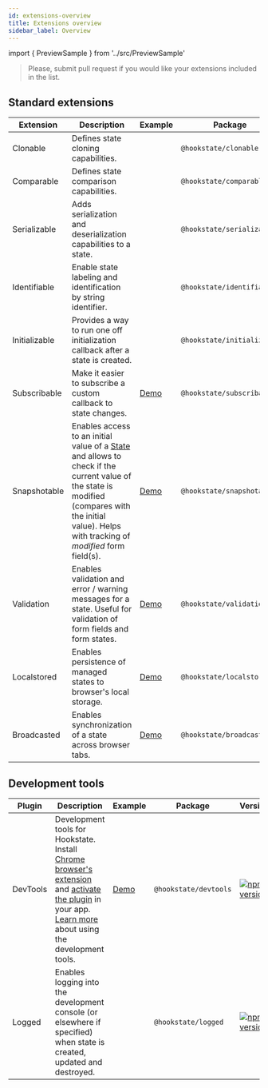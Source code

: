 ```yaml
---
id: extensions-overview
title: Extensions overview
sidebar_label: Overview
---
```


import { PreviewSample } from '../src/PreviewSample'

> Please, submit pull request if you would like your extensions included in the list.

## Standard extensions

Extension | Description | Example | Package | Version
-|-|-|-|-
Clonable | Defines state cloning capabilities. |  | `@hookstate/clonable` | [![npm version](https://img.shields.io/npm/v/@hookstate/clonable.svg?maxAge=300&label=version&colorB=007ec6)](https://www.npmjs.com/package/@hookstate/clonable)
Comparable | Defines state comparison capabilities. |  | `@hookstate/comparable` | [![npm version](https://img.shields.io/npm/v/@hookstate/comparable.svg?maxAge=300&label=version&colorB=007ec6)](https://www.npmjs.com/package/@hookstate/comparable)
Serializable | Adds serialization and deserialization capabilities to a state. |  | `@hookstate/serializable` | [![npm version](https://img.shields.io/npm/v/@hookstate/serializable.svg?maxAge=300&label=version&colorB=007ec6)](https://www.npmjs.com/package/@hookstate/serializable)
Identifiable | Enable state labeling and identification by string identifier. |  | `@hookstate/identifiable` | [![npm version](https://img.shields.io/npm/v/@hookstate/identifiable.svg?maxAge=300&label=version&colorB=007ec6)](https://www.npmjs.com/package/@hookstate/identifiable)
Initializable | Provides a way to run one off initialization callback after a state is created. |  | `@hookstate/initializable` | [![npm version](https://img.shields.io/npm/v/@hookstate/initializable.svg?maxAge=300&label=version&colorB=007ec6)](https://www.npmjs.com/package/@hookstate/initializable)
Subscribable | Make it easier to subscribe a custom callback to state changes. | [Demo](./extensions-subscribable) | `@hookstate/subscribable` | [![npm version](https://img.shields.io/npm/v/@hookstate/subscribable.svg?maxAge=300&label=version&colorB=007ec6)](https://www.npmjs.com/package/@hookstate/subscribable)
Snapshotable | Enables access to an initial value of a [State](typedoc-hookstate-core#state) and allows to check if the current value of the state is modified (compares with the initial value). Helps with tracking of *modified* form field(s). | [Demo](./extensions-snapshotable) | `@hookstate/snapshotable` | [![npm version](https://img.shields.io/npm/v/@hookstate/snapshotable.svg?maxAge=300&label=version&colorB=007ec6)](https://www.npmjs.com/package/@hookstate/snapshotable)
Validation | Enables validation and error / warning messages for a state. Useful for validation of form fields and form states. | [Demo](./extensions-validation) | `@hookstate/validation` | [![npm version](https://img.shields.io/npm/v/@hookstate/validation.svg?maxAge=300&label=version&colorB=007ec6)](https://www.npmjs.com/package/@hookstate/validation)
Localstored | Enables persistence of managed states to browser's local storage. | [Demo](./extensions-localstored) | `@hookstate/localstored` | [![npm version](https://img.shields.io/npm/v/@hookstate/localstored.svg?maxAge=300&label=version&colorB=007ec6)](https://www.npmjs.com/package/@hookstate/localstored)
Broadcasted | Enables synchronization of a state across browser tabs. | [Demo](./extensions-broadcasted) | `@hookstate/broadcasted` | [![npm version](https://img.shields.io/npm/v/@hookstate/broadcasted.svg?maxAge=300&label=version&colorB=007ec6)](https://www.npmjs.com/package/@hookstate/broadcasted)

## Development tools

Plugin | Description | Example | Package | Version
-|-|-|-|-
DevTools | Development tools for Hookstate. Install [Chrome browser's extension](https://chrome.google.com/webstore/detail/redux-devtools/lmhkpmbekcpmknklioeibfkpmmfibljd?hl=en) and [activate the plugin](./devtools) in your app. [Learn more](./devtools) about using the development tools. | [Demo](https://hookstate.js.org/demo-todolist) | `@hookstate/devtools` | [![npm version](https://img.shields.io/npm/v/@hookstate/devtools.svg?maxAge=300&label=version&colorB=007ec6)](https://www.npmjs.com/package/@hookstate/devtools)
Logged | Enables logging into the development console (or elsewhere if specified) when state is created, updated and destroyed. |  | `@hookstate/logged` | [![npm version](https://img.shields.io/npm/v/@hookstate/logged.svg?maxAge=300&label=version&colorB=007ec6)](https://www.npmjs.com/package/@hookstate/logged)
